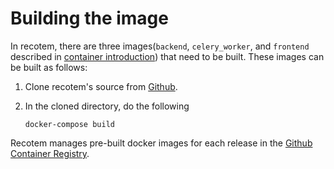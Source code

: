# Building the image

In recotem, there are three images(`backend`, `celery_worker`, and `frontend` described in [container introduction](./)) that need to be built. These images can be built as follows:

1.  Clone recotem's source from [Github](https://github.com/codelibs/recotem).
2.  In the cloned directory, do the following

    ```
    docker-compose build
    ```

Recotem manages pre-built docker images for each release in the [Github Container Registry](https://github.com/orgs/codelibs/packages?repo_name=recotem).
